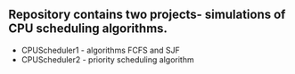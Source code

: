 ## Repository contains two projects- simulations of CPU scheduling algorithms.


- CPUScheduler1 - algorithms FCFS and SJF
- CPUScheduler2 - priority scheduling algorithm
